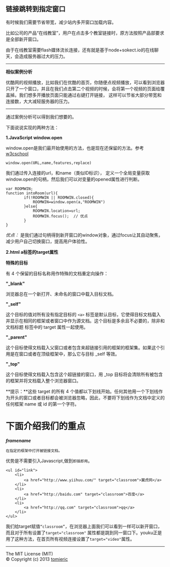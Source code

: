 链接跳转到指定窗口
---
有时候我们需要节省带宽，减少站内多开窗口加载内容。

比如公司的产品“在线教室”，用户在点击多个教室链接时，原方法按照产品部要求是全部新开窗口。

由于在线教室需要flash媒体流长连接，还有就是基于node+sokect.io的在线聊天，会造成服务器过大的压力。

****
**相似案例分析**

优酷网的视频播放，比如我们在优酷的首页，你随便点视频播放，可以看到浏览器只开了一个窗口，并且在我们点击第二个视频的时候，会将第一个视频的页面给覆盖掉。我们想多开播放页面只能通过右键打开链接， 这样可以节省大部分带宽和连接数，大大减轻服务器的压力。



****


通过案例分析可以得到我们想要的。

下面说说实现的两种方法：

**1.JavaScript window.open**

window.open是我们最开始使用的方法，也是现在还保留的方法。参考[w3cschool](http://www.w3school.com.cn/htmldom/met_win_open.asp)

	window.open(URL,name,features,replace)

我们通过传入连接的url，和name（类似ID标识）， 定义一个全局变量获取window.open的句柄，然后我们可以对变量的opened属性进行判断。

	var ROOMWIN;
	function intoRoom(url){
			if(!ROOMWIN || ROOMWIN.closed){
				ROOMWIN=window.open(a,"ROOMWIN")
			}else{
				ROOMWIN.location=url;
				ROOMWIN.focus();  // 优点
			}
	}

*优点：* 是我们通过句柄得到新开窗口的window对象，通过focus让其自动聚焦，减少用户自己切换窗口，提高用户体验性。

**2.html a标签的target属性**

**特殊的目标**

有 4 个保留的目标名称用作特殊的文档重定向操作：

**"_blank"**

浏览器总在一个新打开、未命名的窗口中载入目标文档。

**"_self"**

这个目标的值对所有没有指定目标的 `<a>` 标签是默认目标，它使得目标文档载入并显示在相同的框架或者窗口中作为源文档。这个目标是多余且不必要的，除非和文档标题 <base> 标签中的 target 属性一起使用。

**"_parent"**

这个目标使得文档载入父窗口或者包含来超链接引用的框架的框架集。如果这个引用是在窗口或者在顶级框架中，那么它与目标 _self 等效。

**"_top"**

这个目标使得文档载入包含这个超链接的窗口，用 _top 目标将会清除所有被包含的框架并将文档载入整个浏览器窗口。

**提示：**这些 target 的所有 4 个值都以下划线开始。任何其他用一个下划线作为开头的窗口或者目标都会被浏览器忽略，因此，不要将下划线作为文档中定义的任何框架 name 或 id 的第一个字符。


下面介绍我们的重点
================
***framename***

	在指定的框架中打开被链接文档。


优势是不需要引入Javascript,做到`即插即用`。

	<ul id="link">
		<li>
			<a href="http://www.yiihuu.com/" target="classroom">翼虎网</a>
		</li>
		<li>
			<a href="http://baidu.com" target="classroom">百度</a>
		</li>
		<li>
			<a href="http://qq.com" target="classroom">qq</a>
		</li>
	</ul>
	
我们给target赋值`“classroom”`，在浏览器上面我们可以看到一样可以新开窗口，而且对于所有设置了`target="classroom"` 属性都是跳到同一窗口下。youku正是用了这种方法，在首页所有视频连接设置了`target="video"`属性。

 




----------
The MIT License (MIT)  
&copy; Copyright (c) 2013 [tomieric](http://tomieric.github.io)